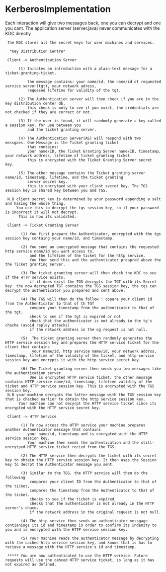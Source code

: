 # KerberosImplementation

 Each interaction will give two messages back, one you can decrypt and one you cant.
The appilcation server (server.java) never communicates with the KDC directly

     The KDC stores all the secret keys for user machines and services.
     
      *Key Distribution Centre*
      
     Client -> Authentication Server 
     
          (1) Initates an introduction with a plain-text message for a ticket-granting-ticket.
          
              the message contains: your name/id, the name/id of requested service server(tgt), your network adress, 
              requesed lifetime for validity of the tgt.
              
          (2) The Authentication server will then check if you are in the key distribution center db. 
              this check is only to see if you exist, the credentials are not checked if they are correct or not.
              
          (3) If the user is found, it will randomly generate a key called a session key, for use between you 
              and the ticket granting server.
              
          (4) The Authentication Server(AS) will respond with two messgaes. One Message is the Ticket granting ticket 
              that contains:
              your name/ID, the Ticket Granting Server name/ID, timestamp, your network address, lifetime of ticket granting ticket.
              this is encrypted with the Ticket Granting Server secret key.
              
          (5) The other message contains the Ticket granting server name/id, timestamp, lifetime, and the ticket granting 
              server secret key.
              this is encrytped with your client secret key. The TGS session key is shared key between you and TGS.
              
     N.B client secret key is determined by your password appending a salt and hasing the whole thing. 
         You use this to decrypt the tgs session key, so if your password is incorrect it will not decrypt. 
          This is how its validated.
          
     Client -> Ticket Granting Server
     
           (1) You first prepare the Authenticator, encrypted with the tgs session key containg your name/id, and timestamp.
           
           (2) You send an unecrypted message that contains the requested http service name/id you want access to, 
               and the lifetime of the ticket for the http service.
               You then send this and the authenticator preapred above the the Ticket granting server.
               
           (3) The ticket granting server will then check the KDC to see if the HTTP service exists.
               if it does exist the TGS decrypts the TGT with its Secret key. the now decrypted TGT contains the TGS session key, the tgs can decrypt the authenticator you prepared and sent above.
               
           (4) The TGS will then do the follow : copare your client id from the Authenticator to that of th TGT
               compare your timestamp from the authenticator to that of the tgt.
               check to see if the tgt is expired or not
               check that the authenticator is not already in the tg's chache (avoid replay attacks)
               if the network address in the og request is not null.
               
           (5)  The ticket granting server then randomly generates the HTTP service session key and prepares the HTTP service ticket for the client that contains
                your name/id, http service name/id, your network addrss, timestamp, lifetime of the validity of the ticket, and http service session key and encrypts it with the http service secret key.
                
           (6) The Ticket granting server then sends you two messages like the authentication server.
               One is encrypted HTTP service ticket, the other message contains HTTP service name/id, timestamp, lifetime validity of the ticket and HTTP service session key. This is encrypted with the TGS session key.
     N.B your machine decrypts the latter message with the TGS session key that is chached earlier to obtain the http service session key.
          Your machine can not decyrpt the HTTP service ticket since its encrypted with the HTTP service secret key.
          
     Client -> HTTP Service
     
           (1) To now access the HTTP service your machine prepares another Authenticator message that contains
              your name/id, timestamp and is encrypted with the HTTP service session key. 
              Your machine then sends the authentication and the still-encrytped HTTP service ticket recied from the TGS.
              
           (2) The HTTP service then decrypts the ticket with its secret key to obtain the HTTP service session key. It then uses the Session key to decrpt the Authenticator message you sent.
           
           (3) Similar to the TGS, the HTTP service will then do the following
               compares your client ID from the Authenticator to that of the ticket,
               compares the timestamp from the Authenticator to that of the ticket.
               checks to see if the ticket is expired
               checks that the authenticator is not already in the HTTP server's chace.
               if the network address in the original request is not null.
               
           (4) The http service then sends an authenticator messgage contianings its id and timestamp in order to confirm its indenity to you and is encrypted with the HTTP service session key.
           
           (5) Your machine reads the authenticator message by decrypting with the cached http service session key, and knows that is has to recieve a message with the HTTP service's id and timestamp.
           
     ***** You are now authenticated to use the HTTP service. Future requests will use the cahced HTTP service ticket, so long as it has not expired as defined.
